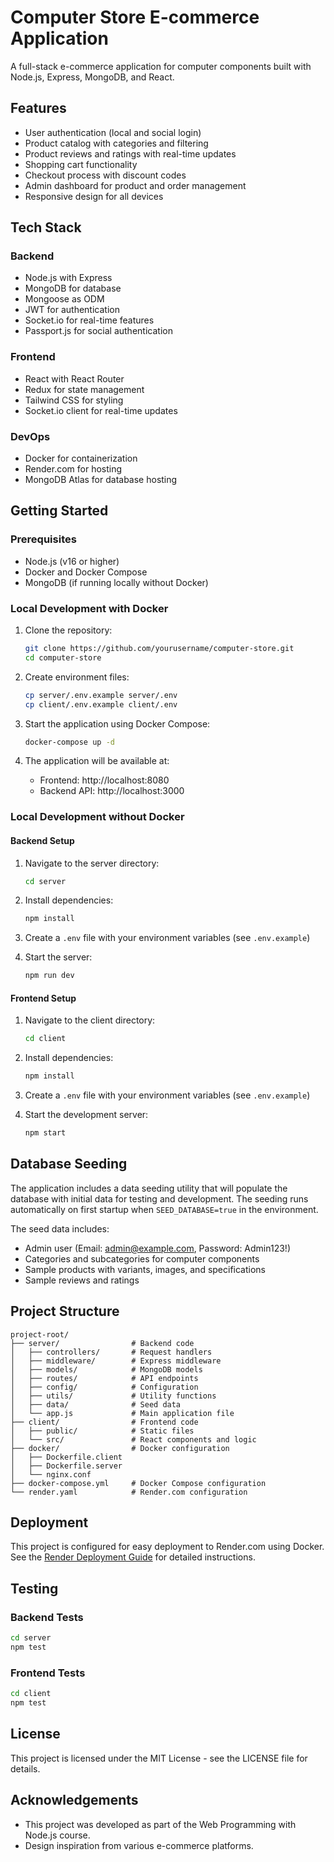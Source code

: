 # Computer Store E-commerce Application

A full-stack e-commerce application for computer components built with Node.js, Express, MongoDB, and React.

## Features

- User authentication (local and social login)
- Product catalog with categories and filtering
- Product reviews and ratings with real-time updates
- Shopping cart functionality
- Checkout process with discount codes
- Admin dashboard for product and order management
- Responsive design for all devices

## Tech Stack

### Backend

- Node.js with Express
- MongoDB for database
- Mongoose as ODM
- JWT for authentication
- Socket.io for real-time features
- Passport.js for social authentication

### Frontend

- React with React Router
- Redux for state management
- Tailwind CSS for styling
- Socket.io client for real-time updates

### DevOps

- Docker for containerization
- Render.com for hosting
- MongoDB Atlas for database hosting

## Getting Started

### Prerequisites

- Node.js (v16 or higher)
- Docker and Docker Compose
- MongoDB (if running locally without Docker)

### Local Development with Docker

1. Clone the repository:

   ```bash
   git clone https://github.com/yourusername/computer-store.git
   cd computer-store
   ```

2. Create environment files:

   ```bash
   cp server/.env.example server/.env
   cp client/.env.example client/.env
   ```

3. Start the application using Docker Compose:

   ```bash
   docker-compose up -d
   ```

4. The application will be available at:
   - Frontend: http://localhost:8080
   - Backend API: http://localhost:3000

### Local Development without Docker

#### Backend Setup

1. Navigate to the server directory:

   ```bash
   cd server
   ```

2. Install dependencies:

   ```bash
   npm install
   ```

3. Create a `.env` file with your environment variables (see `.env.example`)

4. Start the server:
   ```bash
   npm run dev
   ```

#### Frontend Setup

1. Navigate to the client directory:

   ```bash
   cd client
   ```

2. Install dependencies:

   ```bash
   npm install
   ```

3. Create a `.env` file with your environment variables (see `.env.example`)

4. Start the development server:
   ```bash
   npm start
   ```

## Database Seeding

The application includes a data seeding utility that will populate the database with initial data for testing and development. The seeding runs automatically on first startup when `SEED_DATABASE=true` in the environment.

The seed data includes:

- Admin user (Email: admin@example.com, Password: Admin123!)
- Categories and subcategories for computer components
- Sample products with variants, images, and specifications
- Sample reviews and ratings

## Project Structure

```
project-root/
├── server/                # Backend code
│   ├── controllers/       # Request handlers
│   ├── middleware/        # Express middleware
│   ├── models/            # MongoDB models
│   ├── routes/            # API endpoints
│   ├── config/            # Configuration
│   ├── utils/             # Utility functions
│   ├── data/              # Seed data
│   └── app.js             # Main application file
├── client/                # Frontend code
│   ├── public/            # Static files
│   └── src/               # React components and logic
├── docker/                # Docker configuration
│   ├── Dockerfile.client
│   ├── Dockerfile.server
│   └── nginx.conf
├── docker-compose.yml     # Docker Compose configuration
└── render.yaml            # Render.com configuration
```

## Deployment

This project is configured for easy deployment to Render.com using Docker. See the [Render Deployment Guide](RENDER_DEPLOYMENT.md) for detailed instructions.

## Testing

### Backend Tests

```bash
cd server
npm test
```

### Frontend Tests

```bash
cd client
npm test
```

## License

This project is licensed under the MIT License - see the LICENSE file for details.

## Acknowledgements

- This project was developed as part of the Web Programming with Node.js course.
- Design inspiration from various e-commerce platforms.
